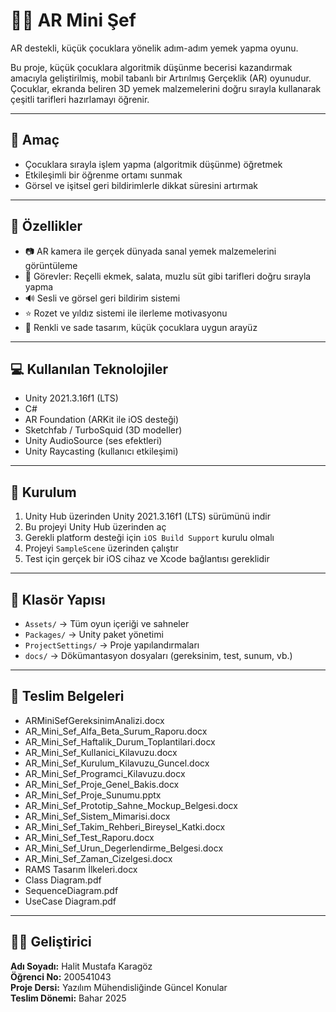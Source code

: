 # 🧑‍🍳 AR Mini Şef

AR destekli, küçük çocuklara yönelik adım-adım yemek yapma oyunu.

Bu proje, küçük çocuklara algoritmik düşünme becerisi kazandırmak amacıyla geliştirilmiş, mobil tabanlı bir Artırılmış Gerçeklik (AR) oyunudur. Çocuklar, ekranda beliren 3D yemek malzemelerini doğru sırayla kullanarak çeşitli tarifleri hazırlamayı öğrenir.

---

## 🎯 Amaç

- Çocuklara sırayla işlem yapma (algoritmik düşünme) öğretmek  
- Etkileşimli bir öğrenme ortamı sunmak  
- Görsel ve işitsel geri bildirimlerle dikkat süresini artırmak

---

## 🔧 Özellikler

- 📷 AR kamera ile gerçek dünyada sanal yemek malzemelerini görüntüleme  
- 🧩 Görevler: Reçelli ekmek, salata, muzlu süt gibi tarifleri doğru sırayla yapma  
- 🔊 Sesli ve görsel geri bildirim sistemi  
- ⭐ Rozet ve yıldız sistemi ile ilerleme motivasyonu  
- 👶 Renkli ve sade tasarım, küçük çocuklara uygun arayüz

---

## 💻 Kullanılan Teknolojiler

- Unity 2021.3.16f1 (LTS)  
- C#  
- AR Foundation (ARKit ile iOS desteği)  
- Sketchfab / TurboSquid (3D modeller)  
- Unity AudioSource (ses efektleri)  
- Unity Raycasting (kullanıcı etkileşimi)

---

## 🚀 Kurulum

1. Unity Hub üzerinden Unity 2021.3.16f1 (LTS) sürümünü indir  
2. Bu projeyi Unity Hub üzerinden aç  
3. Gerekli platform desteği için `iOS Build Support` kurulu olmalı  
4. Projeyi `SampleScene` üzerinden çalıştır  
5. Test için gerçek bir iOS cihaz ve Xcode bağlantısı gereklidir

---

## 📁 Klasör Yapısı

- `Assets/` → Tüm oyun içeriği ve sahneler  
- `Packages/` → Unity paket yönetimi  
- `ProjectSettings/` → Proje yapılandırmaları  
- `docs/` → Dökümantasyon dosyaları (gereksinim, test, sunum, vb.)

---

## 📄 Teslim Belgeleri

- ARMiniSefGereksinimAnalizi.docx  
- AR_Mini_Sef_Alfa_Beta_Surum_Raporu.docx  
- AR_Mini_Sef_Haftalik_Durum_Toplantilari.docx  
- AR_Mini_Sef_Kullanici_Kilavuzu.docx  
- AR_Mini_Sef_Kurulum_Kilavuzu_Guncel.docx  
- AR_Mini_Sef_Programci_Kilavuzu.docx  
- AR_Mini_Sef_Proje_Genel_Bakis.docx  
- AR_Mini_Sef_Proje_Sunumu.pptx  
- AR_Mini_Sef_Prototip_Sahne_Mockup_Belgesi.docx  
- AR_Mini_Sef_Sistem_Mimarisi.docx  
- AR_Mini_Sef_Takim_Rehberi_Bireysel_Katki.docx  
- AR_Mini_Sef_Test_Raporu.docx  
- AR_Mini_Sef_Urun_Degerlendirme_Belgesi.docx  
- AR_Mini_Sef_Zaman_Cizelgesi.docx  
- RAMS Tasarım İlkeleri.docx  
- Class Diagram.pdf  
- SequenceDiagram.pdf  
- UseCase Diagram.pdf

---

## 👨‍🎓 Geliştirici

**Adı Soyadı:** Halit Mustafa Karagöz  
**Öğrenci No:** 200541043  
**Proje Dersi:** Yazılım Mühendisliğinde Güncel Konular  
**Teslim Dönemi:** Bahar 2025
